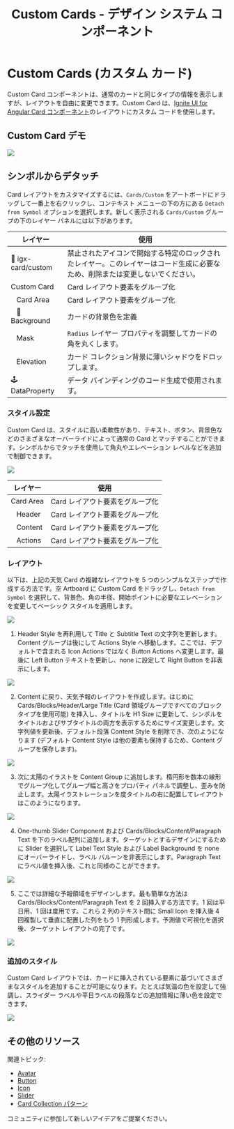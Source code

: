 ﻿---
title: Custom Cards - デザイン システム コンポーネント
_description: Cards コレクションは、特別な Card タイプを含み、Custom レイアウトを作成できます。
_keywords: デザイン システム, デザイン システム UX, UI キット, Sketch, Ignite UI for Angular, Sketch to Angular, Angular, Angular デザイン システム, Sketch からコードをエクスポート, Angular 用のデザイン キット, Sketch HTML, Sketch to HTML, Sketch UI キット
_language: ja
---

# Custom Cards (カスタム カード)

Custom Card コンポーネントは、通常のカードと同じタイプの情報を表示しますが、レイアウトを自由に変更できます。Custom Card は、[Ignite UI for Angular Card コンポーネント](https://jp.infragistics.com/products/ignite-ui-angular/angular/components/card.html)のレイアウトにカスタム コードを使用します。

## Custom Card デモ

<img class="responsive-img" src="../images/card_custom_demo.png" srcset="../images/card_custom_demo@2x.png 2x" />

## シンボルからデタッチ

Card レイアウトをカスタマイズするには、`Cards/Custom` をアートボードにドラッグして一番上を右クリックし、コンテキスト メニューの下の方にある `Detach from Symbol` オプションを選択します。新しく表示される `Cards/Custom` グループの下のレイヤー パネルには以下があります。

| レイヤー                   | 使用                                                                                                                           |
| -------------------------- | ------------------------------------------------------------------------------------------------------------------------------ |
| 🚫 igx-card/custom         | 禁止されたアイコンで開始する特定のロックされたレイヤー。このレイヤーはコード生成に必要なため、削除または変更しないでください。 |
| Custom Card                | Card レイアウト要素をグループ化                                                                                                |
| &nbsp;&nbsp; Card Area     | Card レイアウト要素をグループ化                                                                                                |
| &nbsp;&nbsp; 🌈 Background | カードの背景色を定義                                                                                                           |
| &nbsp;&nbsp; Mask          | `Radius` レイヤー プロパティを調整してカードの角を丸くします。                                                                 |
| &nbsp;&nbsp; Elevation     | カード コレクション背景に薄いシャドウをドロップします。                                                                        |
| 🕹️DataProperty             | データ バインディングのコード生成で使用されます。                                                                                    |

### スタイル設定

Custom Card は、スタイルに高い柔軟性があり、テキスト、ボタン、背景色などのさまざまなオーバーライドによって通常の Card とマッチすることができます。シンボルからでタッチを使用して角丸やエレベーション レベルなどを追加で制御できます。

<img class="responsive-img" src="../images/card_custom_styling.png" srcset="../images/card_custom_styling@2x.png 2x" />

| レイヤー             | 使用                            |
| -------------------- | ------------------------------- |
| Card Area            | Card レイアウト要素をグループ化 |
| &nbsp;&nbsp; Header  | Card レイアウト要素をグループ化 |
| &nbsp;&nbsp; Content | Card レイアウト要素をグループ化 |
| &nbsp;&nbsp; Actions | Card レイアウト要素をグループ化 |

### レイアウト

以下は、上記の天気 Card の複雑なレイアウトを 5 つのシンプルなステップで作成する方法です。空 Artboard に Custom Card をドラッグし、`Detach from Symbol` を選択して、背景色、角の半径、開始ポイントに必要なエレベーションを変更してベーシック スタイルを適用します。

<img class="responsive-img" src="../images/card_custom_layout0.png" srcset="../images/card_custom_layout0@2x.png 2x" />

1.  Header Style を再利用して Title と Subtitle Text の文字列を更新します。Content グループは後にして Actions Style へ移動します。ここでは、デフォルトで含まれる Icon Actions ではなく Button Actions へ変更します。最後に Left Button テキストを更新し、none に設定して Right Button を非表示にします。

  <img class="responsive-img" src="../images/card_custom_layout1.png" srcset="../images/card_custom_layout1@2x.png 2x" />

2.  Content に戻り、天気予報のレイアウトを作成します。はじめに Cards/Blocks/Header/Large Title (Card 領域グループですべてのブロック タイプを使用可能) を挿入し、タイトルを H1 Size に更新して、シンボルをタイトルおよびサブタイトルの両方を表示するためにサイズ変更します。文字列値を更新後、デフォルト段落 Content Style を削除でき、次のようになります (デフォルト Content Style は他の要素も保持するため、Content グループを保存します)。

  <img class="responsive-img" src="../images/card_custom_layout2.png" srcset="../images/card_custom_layout2@2x.png 2x" />

3.  次に太陽のイラストを Content Group に追加します。楕円形を数本の線形でグループ化してグループ幅と高さをプロパティ パネルで調整し、歪みを防止します。太陽イラストレーションを度タイトルの右に配置してレイアウトはこのようになります。

  <img class="responsive-img" src="../images/card_custom_layout3.png" srcset="../images/card_custom_layout3@2x.png 2x" />

4.  One-thumb Slider Component および Cards/Blocks/Content/Paragraph Text を下のラベル配列に追加します。ターゲットとするデザインにするために Slider を選択して Label Text Style および Label Background を none にオーバーライドし、ラベル バルーンを非表示にします。Paragraph Text にラベル値を挿入後、これと同様のことができます。

  <img class="responsive-img" src="../images/card_custom_layout4.png" srcset="../images/card_custom_layout4@2x.png 2x" />

5.  ここでは詳細な予報領域をデザインします。最も簡単な方法は Cards/Blocks/Content/Paragraph Text を 2 回挿入する方法です。1 回は平日用、1 回は度用です。これら 2 列のテキスト間に Small Icon を挿入後 4 回複製して垂直に配置した列をもう 1 列形成します。予測値で可視化を選択後、ターゲット レイアウトの完了です。

  <img class="responsive-img" src="../images/card_custom_layout5.png" srcset="../images/card_custom_layout5@2x.png 2x" />

### 追加のスタイル

Custom Card レイアウトでは、カードに挿入されている要素に基づいてさまざまなスタイルを追加することが可能になります。たとえば気温の色を設定して強調し、スライダー ラベルや平日ラベルの段落などの追加情報に薄い色を設定できます。

<img class="responsive-img" src="../images/card_custom_layout_styled.png" srcset="../images/card_custom_layout_styled@2x.png 2x" />

## その他のリソース

関連トピック:

- [Avatar](avatar.md)
- [Button](button.md)
- [Icon](icon.md)
- [Slider](slider.md)
- [Card Collection パターン](../patterns/card-collection.md)
  <div class="divider--half"></div>

コミュニティに参加して新しいアイデアをご提案ください。


